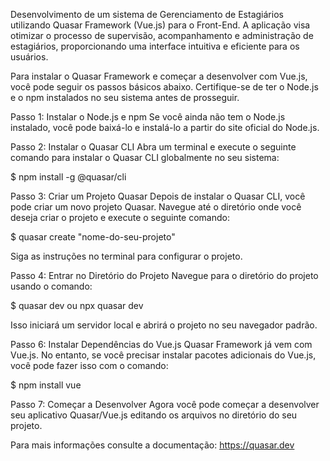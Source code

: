 Desenvolvimento de um sistema de Gerenciamento de Estagiários utilizando Quasar Framework (Vue.js) para o Front-End. A aplicação visa otimizar o processo de supervisão, acompanhamento e administração de estagiários, proporcionando uma interface intuitiva e eficiente para os usuários.

Para instalar o Quasar Framework e começar a desenvolver com Vue.js, você pode seguir os passos básicos abaixo. Certifique-se de ter o Node.js e o npm instalados no seu sistema antes de prosseguir.

Passo 1: Instalar o Node.js e npm
Se você ainda não tem o Node.js instalado, você pode baixá-lo e instalá-lo a partir do site oficial do Node.js.

Passo 2: Instalar o Quasar CLI
Abra um terminal e execute o seguinte comando para instalar o Quasar CLI globalmente no seu sistema:

$ npm install -g @quasar/cli

Passo 3: Criar um Projeto Quasar
Depois de instalar o Quasar CLI, você pode criar um novo projeto Quasar. Navegue até o diretório onde você deseja criar o projeto e execute o seguinte comando:

$ quasar create "nome-do-seu-projeto"

Siga as instruções no terminal para configurar o projeto.

Passo 4: Entrar no Diretório do Projeto
Navegue para o diretório do projeto usando o comando:

$ quasar dev ou npx quasar dev

Isso iniciará um servidor local e abrirá o projeto no seu navegador padrão.

Passo 6: Instalar Dependências do Vue.js
Quasar Framework já vem com Vue.js. No entanto, se você precisar instalar pacotes adicionais do Vue.js, você pode fazer isso com o comando:

$ npm install vue

Passo 7: Começar a Desenvolver
Agora você pode começar a desenvolver seu aplicativo Quasar/Vue.js editando os arquivos no diretório do seu projeto.

Para mais informações consulte a documentação: https://quasar.dev
